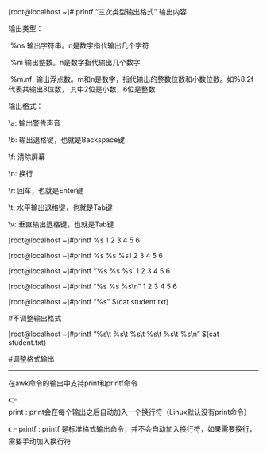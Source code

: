 [root@localhost ~]# printf  “三次类型输出格式” 输出内容

输出类型：

​     %ns                输出字符串。n是数字指代输出几个字符

​     %ni                 输出整数。n是数字指代输出几个数字

​     %m.nf:            输出浮点数。m和n是数字，指代输出的整数位数和小数位数。如%8.2f代表共输出8位数，                            其中2位是小数，6位是整数

输出格式：

   \a:              输出警告声音

   \b:              输出退格键，也就是Backspace键

   \f:               清除屏幕

   \n:              换行

   \r:               回车，也就是Enter键

   \t:               水平输出退格键，也就是Tab键

   \v:               垂直输出退格键，也就是Tab键

[root@localhost ~]#printf %s 1 2 3 4 5 6

[root@localhost ~]#printf %s %s %s1 2 3 4 5 6

[root@localhost ~]#printf ‘’%s %s %s’ 1 2 3 4 5 6

[root@localhost ~]#printf “%s %s %s\n” 1 2 3 4 5 6

[root@localhost ~]#printf “%s” $(cat student.txt)

#不调整输出格式

[root@localhost ~]#printf “%s\t %s\t %s\t %s\t %s\t %s\n” $(cat student.txt)

#调整格式输出

------------------------------------------------------------------

在awk命令的输出中支持print和printf命令

:point_right: print :  print会在每个输出之后自动加入一个换行符（Linux默认没有print命令）

:point_right: printf : printf 是标准格式输出命令，并不会自动加入换行符，如果需要换行，需要手动加入换行符